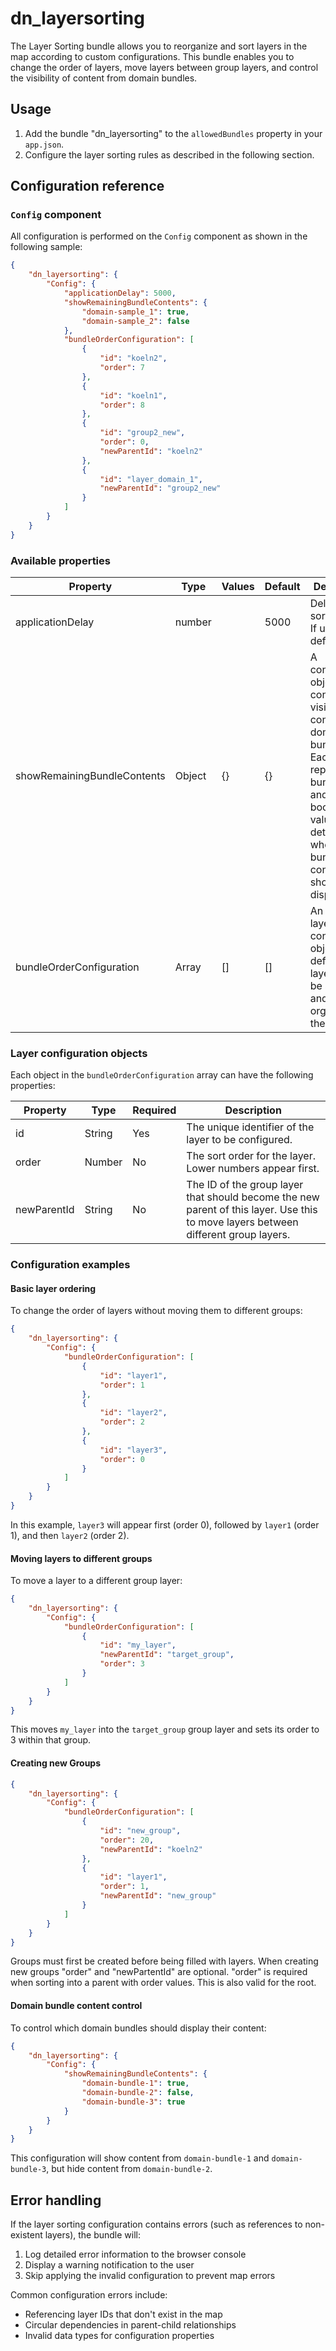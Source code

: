 # dn_layersorting

The Layer Sorting bundle allows you to reorganize and sort layers in the map according to custom configurations. This bundle enables you to change the order of layers, move layers between group layers, and control the visibility of content from domain bundles.

## Usage

1. Add the bundle "dn_layersorting" to the `allowedBundles` property in your `app.json`.
2. Configure the layer sorting rules as described in the following section.

## Configuration reference

### `Config` component

All configuration is performed on the `Config` component as shown in the following sample:

```json
{
    "dn_layersorting": {
        "Config": {
            "applicationDelay": 5000,
            "showRemainingBundleContents": {
                "domain-sample_1": true,
                "domain-sample_2": false
            },
            "bundleOrderConfiguration": [
                {
                    "id": "koeln2",
                    "order": 7
                },
                {
                    "id": "koeln1",
                    "order": 8
                },
                {
                    "id": "group2_new",
                    "order": 0,
                    "newParentId": "koeln2"
                },
                {
                    "id": "layer_domain_1",
                    "newParentId": "group2_new"
                }
            ]
        }
    }
}
```

### Available properties

| Property                    | Type   | Values | Default | Description                                                                                                                                                                                            |
|-----------------------------|--------|--------|---------|--------------------------------------------------------------------------------------------------------------------------------------------------------------------------------------------------------|
| applicationDelay            | number |        | 5000    | Delay before sorting layer. If unset defaults to 0.                                                                                                                                                    |
| showRemainingBundleContents | Object | {}     | {}      | A configuration object that controls the visibility of content from domain bundles. Each key represents a bundle ID and the boolean value determines whether the bundle's content should be displayed. |
| bundleOrderConfiguration    | Array  | []     | []      | An array of layer configuration objects that define how layers should be sorted and organized in the map.                                                                                              |

### Layer configuration objects

Each object in the `bundleOrderConfiguration` array can have the following properties:

| Property    | Type   | Required | Description                                                                                                                        |
|-------------|--------|----------|------------------------------------------------------------------------------------------------------------------------------------|
| id          | String | Yes      | The unique identifier of the layer to be configured.                                                                               |
| order       | Number | No       | The sort order for the layer. Lower numbers appear first.                                                                          |
| newParentId | String | No       | The ID of the group layer that should become the new parent of this layer. Use this to move layers between different group layers. |

### Configuration examples

#### Basic layer ordering

To change the order of layers without moving them to different groups:

```json
{
    "dn_layersorting": {
        "Config": {
            "bundleOrderConfiguration": [
                {
                    "id": "layer1",
                    "order": 1
                },
                {
                    "id": "layer2",
                    "order": 2
                },
                {
                    "id": "layer3",
                    "order": 0
                }
            ]
        }
    }
}
```

In this example, `layer3` will appear first (order 0), followed by `layer1` (order 1), and then `layer2` (order 2).

#### Moving layers to different groups

To move a layer to a different group layer:

```json
{
    "dn_layersorting": {
        "Config": {
            "bundleOrderConfiguration": [
                {
                    "id": "my_layer",
                    "newParentId": "target_group",
                    "order": 3
                }
            ]
        }
    }
}
```

This moves `my_layer` into the `target_group` group layer and sets its order to 3 within that group.

#### Creating new Groups
```json
{
    "dn_layersorting": {
        "Config": {
            "bundleOrderConfiguration": [
                {
                    "id": "new_group",
                    "order": 20,
                    "newParentId": "koeln2"
                },
                {
                    "id": "layer1",
                    "order": 1,
                    "newParentId": "new_group"
                }
            ]
        }
    }
}
```
Groups must first be created before being filled with layers.
When creating new groups "order" and "newPartentId" are optional.
"order" is required when sorting into a parent with order values. This is also valid for the root.

#### Domain bundle content control

To control which domain bundles should display their content:

```json
{
    "dn_layersorting": {
        "Config": {
            "showRemainingBundleContents": {
                "domain-bundle-1": true,
                "domain-bundle-2": false,
                "domain-bundle-3": true
            }
        }
    }
}
```

This configuration will show content from `domain-bundle-1` and `domain-bundle-3`, but hide content from `domain-bundle-2`.

## Error handling

If the layer sorting configuration contains errors (such as references to non-existent layers), the bundle will:

1. Log detailed error information to the browser console
2. Display a warning notification to the user
3. Skip applying the invalid configuration to prevent map errors

Common configuration errors include:
- Referencing layer IDs that don't exist in the map
- Circular dependencies in parent-child relationships
- Invalid data types for configuration properties
